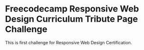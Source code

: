 # Freecodecamp Responsive Web Design Curriculum Tribute Page Challenge

This is first challenge for Responsive Web Design Certification.
